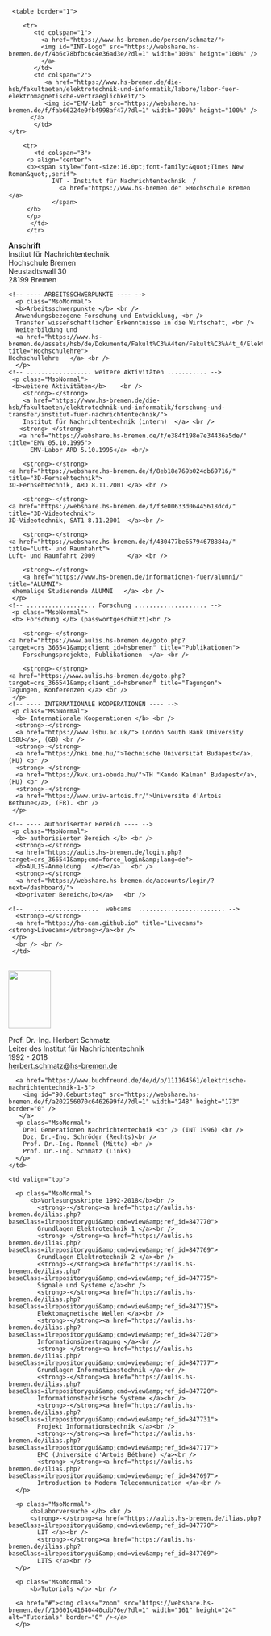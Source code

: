 
<html lang="de-DE">
  <head>
   <meta charset="utf-8" />
   <meta name="description" content="" />
   <meta name="keywords" content="HTML, Metatags" />
   <meta name="H.S." content="gp" />
  </head>

  <body>

  <style type="text/css"> <!--
  a:hover .zoom {filter='()';}
  a:link .zoom {width:164px; height: 109px;}
  a:hover .zoom {width:822px; height: 545px;}
  --> 
  </style> 

   <span id="Anfang"></span>
    <meta http-equiv="Refresh" content="1000; URL=https://bremerhaven.panomax.com" />


     <table border="1">
<!--
       <tr>
           <td colspan="1"> 
             <img id="Leiste" src="https://webshare.hs-bremen.de/f/f35e2dfef31f4e1cab04/?dl=1" width="100%" height="0" /> 
           </td>

           <td colspan="1"> 
             <img id="Leiste" src="https://webshare.hs-bremen.de/f/f35e2dfef31f4e1cab04/?dl=1" width="100%" height="0" /> 
           </td>
          <td colspan="1"> 
             <img id="Leiste" src="https://webshare.hs-bremen.de/f/f35e2dfef31f4e1cab04/?dl=1" width="100%" height="0" /> 
           </td>
        </tr>
-->
        <tr>
           <td colspan="1">   
             <a href="https://www.hs-bremen.de/person/schmatz/">
             <img id="INT-Logo" src="https://webshare.hs-bremen.de/f/4b6c78bfbc6c4e36ad3e/?dl=1" width="100%" height="100%" />  
             </a>
           </td>   
           <td colspan="2"> 
              <a href="https://www.hs-bremen.de/die-hsb/fakultaeten/elektrotechnik-und-informatik/labore/labor-fuer-elektromagnetische-vertraeglichkeit/">
              <img id="EMV-Lab" src="https://webshare.hs-bremen.de/f/fab66224e9fb4998af47/?dl=1" width="100%" height="100%" />  
	      </a>
           </td>
  	</tr>
<!--
        <tr>
           <td colspan="3"> 
             <img id="Leiste" src="https://webshare.hs-bremen.de/f/f35e2dfef31f4e1cab04/?dl=1"  width="100%" height="1" /> 
           </td>
        </tr>
-->
        <tr>
           <td colspan="3">
	     <p align="center">  
	     <b><span style="font-size:16.0pt;font-family:&quot;Times New Roman&quot;,serif">
                INT - Institut für Nachrichtentechnik  / 
                  <a href="https://www.hs-bremen.de" >Hochschule Bremen </a>  
                </span>
	     </b>	
	     </p>
          </td>
         </tr>


 <tr>   <!-- .................... INHALT ................ -->
   <!-- ................  Spalte 1  ..................... -->
     <!-- ---- ANSCHRIFT ---- -->
   <td valign="top">
<!--
      <img id="Leiste" src="https://webshare.hs-bremen.de/f/f35e2dfef31f4e1cab04/?dl=1"  width="100%" height="1" /> 
-->
       <p class="MsoNormal">
        <b>Anschrift </b>   <br />
           Institut für Nachrichtentechnik<br />
           Hochschule Bremen <br />
           Neustadtswall 30  <br />
           28199 Bremen      <br />
       </p>


    <!-- ---- ARBEITSSCHWERPUNKTE ---- -->
      <p class="MsoNormal">
      <b>Arbeitsschwerpunkte </b> <br />
      Anwendungsbezogene Forschung und Entwicklung, <br />
      Transfer wissenschaftlicher Erkenntnisse in die Wirtschaft, <br />
      Weiterbildung und 
      <a href="https://www.hs-bremen.de/assets/hsb/de/Dokumente/Fakult%C3%A4ten/Fakult%C3%A4t_4/Elektrotechnik/Modulhandbuch/Modulhandbuch_ET_ISTAP_2016.pdf" title="Hochschulehre">
	Hochschullehre	 </a> <br />
      </p>
    <!-- .................. weitere Aktivitäten ........... -->
     <p class="MsoNormal">     
     <b>weitere Aktivitäten</b>    <br />
        <strong>-</strong>
        <a href="https://www.hs-bremen.de/die-hsb/fakultaeten/elektrotechnik-und-informatik/forschung-und-transfer/institut-fuer-nachrichtentechnik/">
        Institut für Nachrichtentechnik (intern)  </a> <br />
       <strong>-</strong>
       <a href="https://webshare.hs-bremen.de/f/e384f198e7e34436a5de/" title="EMV_05.10.1995">
          EMV-Labor ARD 5.10.1995</a> <br/>
   
        <strong>-</strong>
	<a href="https://webshare.hs-bremen.de/f/8eb18e769b024db69716/" title="3D-Fernsehtechnik">
	3D-Fernsehtechnik, ARD 8.11.2001 </a> <br />
	
        <strong>-</strong>
	<a href="https://webshare.hs-bremen.de/f/f3e00633d06445618dcd/" title="3D-Videotechnik">
	3D-Videotechnik, SAT1 8.11.2001  </a><br />

        <strong>-</strong>
	<a href="https://webshare.hs-bremen.de/f/430477be65794678884a/" title="Luft- und Raumfahrt">
	Luft- und Raumfahrt 2009         </a> <br />

        <strong>-</strong>  
        <a href="https://www.hs-bremen.de/informationen-fuer/alumni/" title="ALUMNI">
	 ehemalige Studierende ALUMNI	</a> <br />
     </p>
    <!-- ................... Forschung .................... -->
     <p class="MsoNormal">
     <b> Forschung </b> (passwortgeschützt)<br />
  
        <strong>-</strong>
	<a href="https://www.aulis.hs-bremen.de/goto.php?target=crs_366541&amp;client_id=hsbremen" title="Publikationen">
        Forschungsprojekte, Publikationen  </a> <br />
   
        <strong>-</strong>
	<a href="https://www.aulis.hs-bremen.de/goto.php?target=crs_366541&amp;client_id=hsbremen" title="Tagungen">
	Tagungen, Konferenzen </a> <br />
     </p>
    <!-- ---- INTERNATIONALE KOOPERATIONEN ---- -->
     <p class="MsoNormal">  
      <b> Internationale Kooperationen </b> <br />
      <strong>-</strong>
      <a href="https://www.lsbu.ac.uk/"> London South Bank University LSBU</a>, (GB) <br />
      <strong>-</strong>
      <a href="https://nki.bme.hu/">Technische Universität Budapest</a>, (HU) <br />
      <strong>-</strong>
      <a href="https://kvk.uni-obuda.hu/">TH "Kando Kalman" Budapest</a>, (HU) <br />
      <strong>-</strong>
      <a href="https://www.univ-artois.fr/">Universite d'Artois Bethune</a>, (FR). <br />
     </p>

    <!-- ---- authoriserter Bereich ---- --> 
     <p class="MsoNormal">  
      <b> authorisierter Bereich </b> <br />
      <strong>-</strong>
      <a href="https://aulis.hs-bremen.de/login.php?target=crs_366541&amp;cmd=force_login&amp;lang=de">
      <b>AULIS-Anmeldung   </b></a>   <br />
      <strong>-</strong>
      <a href="https://webshare.hs-bremen.de/accounts/login/?next=/dashboard/">
      <b>privater Bereich</b></a>   <br />

    <!--   ..................  webcams  ........................ -->
      <strong>-</strong>
      <a href="https://hs-cam.github.io" title="Livecams"><strong>Livecams</strong></a><br />
     </p>
      <br /> <br />
     </td>

<!-- ........................ Spalte 2 ..................... -->
        
   <td valign="top">
<!--
      <img id="Leiste" src="https://webshare.hs-bremen.de/f/f35e2dfef31f4e1cab04/?dl=1" width="100%" height="1" /> 
-->      <br />
      <a href="mailto:herbert.schmatz@hs-bremen.de">
      <img id="Prof. Dr. Schmatz" src="https://webshare.hs-bremen.de/f/0ec3960e76d544dd9b80/?dl=1" width="84" height="115" border="0" />
     </a>
     <p class="MsoNormal">
        Prof. Dr.-Ing. Herbert Schmatz   <br />
        Leiter des Institut für Nachrichtentechnik <br /> 1992 - 2018 <br />
        <a href="mailto:herbert.schmatz@hs-bremen.de" title="E-Mail senden">
         herbert.schmatz@hs-bremen.de </a>
      </p>  

      <a href="https://www.buchfreund.de/de/d/p/111164561/elektrische-nachrichtentechnik-1-3">
        <img id="90.Geburtstag" src="https://webshare.hs-bremen.de/f/a202256070c6462699f4/?dl=1" width="248" height="173" border="0" />
       </a>
      <p class="MsoNormal">
        Drei Generationen Nachrichtentechnik <br /> (INT 1996) <br />
        Doz. Dr.-Ing. Schröder (Rechts)<br />
        Prof. Dr.-Ing. Rommel (Mitte) <br />
        Prof. Dr.-Ing. Schmatz (Links)
      </p>
    </td>

<!-- ........................ Spalte 3 ................... -->
    <td valign="top">
<!-- 
      <img id="Leiste" src="https://webshare.hs-bremen.de/f/f35e2dfef31f4e1cab04/?dl=1" width="100%" height="1" />  
-->
      <p class="MsoNormal">
          <b>Vorlesungsskripte 1992-2018</b><br />
            <strong>-</strong><a href="https://aulis.hs-bremen.de/ilias.php?baseClass=ilrepositorygui&amp;cmd=view&amp;ref_id=847770"> 
            Grundlagen Elektrotechnik 1 </a><br />
            <strong>-</strong><a href="https://aulis.hs-bremen.de/ilias.php?baseClass=ilrepositorygui&amp;cmd=view&amp;ref_id=847769"> 
            Grundlagen Elektrotechnik 2 </a><br />
            <strong>-</strong><a href="https://aulis.hs-bremen.de/ilias.php?baseClass=ilrepositorygui&amp;cmd=view&amp;ref_id=847775"> 
            Signale und Systeme </a><br />
            <strong>-</strong><a href="https://aulis.hs-bremen.de/ilias.php?baseClass=ilrepositorygui&amp;cmd=view&amp;ref_id=847715"> 
            Elektomagnetische Wellen </a><br />
            <strong>-</strong><a href="https://aulis.hs-bremen.de/ilias.php?baseClass=ilrepositorygui&amp;cmd=view&amp;ref_id=847720"> 
            Informationsübertragung </a><br />
            <strong>-</strong><a href="https://aulis.hs-bremen.de/ilias.php?baseClass=ilrepositorygui&amp;cmd=view&amp;ref_id=847777"> 
            Grundlagen Informationstechnik </a><br />
            <strong>-</strong><a href="https://aulis.hs-bremen.de/ilias.php?baseClass=ilrepositorygui&amp;cmd=view&amp;ref_id=847720"> 
            Informationstechnische Systeme </a><br />
            <strong>-</strong><a href="https://aulis.hs-bremen.de/ilias.php?baseClass=ilrepositorygui&amp;cmd=view&amp;ref_id=847731"> 
            Projekt Informationstechnik </a><br />
            <strong>-</strong><a href="https://aulis.hs-bremen.de/ilias.php?baseClass=ilrepositorygui&amp;cmd=view&amp;ref_id=847717"> 
            EMC (Université d'Artois Béthune) </a><br />
            <strong>-</strong><a href="https://aulis.hs-bremen.de/ilias.php?baseClass=ilrepositorygui&amp;cmd=view&amp;ref_id=847697"> 
            Introduction to Modern Telecommunication </a><br />
      </p> 

      <p class="MsoNormal">
          <b>Laborversuche </b> <br />
          <strong>-</strong><a href="https://aulis.hs-bremen.de/ilias.php?baseClass=ilrepositorygui&amp;cmd=view&amp;ref_id=847770"> 
            LIT </a><br />
            <strong>-</strong><a href="https://aulis.hs-bremen.de/ilias.php?baseClass=ilrepositorygui&amp;cmd=view&amp;ref_id=847769"> 
            LITS </a><br />
      </p> 

      <p class="MsoNormal">
          <b>Tutorials </b> <br />
      
      <a href="#"><img class="zoom" src="https://webshare.hs-bremen.de/f/10601c41640440cdb76e/?dl=1" width="161" height="24" alt="Tutorials" border="0" /></a>
      </p> 

   </td>
  </tr>

</table>



  </body>
</html>

